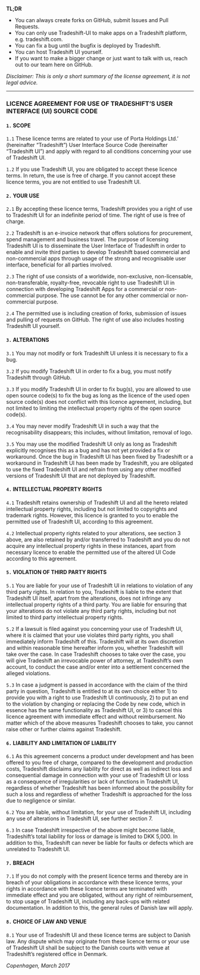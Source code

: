 **TL;DR**

* You can always create forks on GitHub, submit Issues and Pull Requests.
* You can only use Tradeshift-UI to make apps on a Tradeshift platform, e.g. tradeshift.com.
* You can fix a bug until the bugfix is deployed by Tradeshift.
* You can host Tradeshift UI yourself.
* If you want to make a bigger change or just want to talk with us, reach out to our team here on GitHub.

*Disclaimer: This is only a short summary of the license agreement, it is not legal advice.*

________________________________________________________________________________

### LICENCE AGREEMENT FOR USE OF TRADESHIFT’S USER INTERFACE (UI) SOURCE CODE


#### `1.` SCOPE

`1.1` These licence terms are related to your use of Porta Holdings Ltd.’ (hereinafter “Tradeshift”) User Interface Source Code (hereinafter “Tradeshift UI”) and apply with regard to all conditions concerning your use of Tradeshift UI.

`1.2` If you use Tradeshift UI, you are obligated to accept these licence terms. In return, the use is free of charge. If you cannot accept these licence terms, you are not entitled to use Tradeshift UI.


#### `2.` YOUR USE

`2.1` By accepting these licence terms, Tradeshift provides you a right of use to Tradeshift UI for an indefinite period of time. The right of use is free of charge.

`2.2` Tradeshift is an e-invoice network that offers solutions for procurement, spend management and business travel. The purpose of licensing Tradeshift UI is to disseminate the User Interface of Tradeshift in order to enable and invite third parties to develop Tradeshift based commercial and non-commercial apps through usage of the strong and recognisable user interface, beneficial for all parties involved.

`2.3` The right of use consists of a worldwide, non-exclusive, non-licensable, non-transferable, royalty-free, revocable right to use Tradeshift UI in connection with developing Tradeshift Apps for a commercial or non-commercial purpose. The use cannot be for any other commercial or non-commercial purpose.

`2.4` The permitted use is including creation of forks, submission of issues and pulling of requests on GitHub. The right of use also includes hosting Tradeshift UI yourself.


#### `3.` ALTERATIONS

`3.1` You may not modify or fork Tradeshift UI unless it is necessary to fix a bug.

`3.2` If you modify Tradeshift UI in order to fix a bug, you must notify Tradeshift through GitHub.

`3.3` If you modify Tradeshift UI in order to fix bug(s), you are allowed to use open source code(s) to fix the bug as long as the licence of the used open source code(s) does not conflict with this licence agreement, including, but not limited to limiting the intellectual property rights of the open source code(s).

`3.4` You may never modify Tradeshift UI in such a way that the recognisability disappears; this includes, without limitation, removal of logo.

`3.5` You may use the modified Tradeshift UI only as long as Tradeshift explicitly recognises this as a bug and has not yet provided a fix or workaround. Once the bug in Tradeshift UI has been fixed by Tradeshift or a workaround in Tradeshift UI has been made by Tradeshift, you are obligated to use the fixed Tradeshift UI and refrain from using any other modified versions of Tradeshift UI that are not deployed by Tradeshift.  

#### `4.` INTELLECTUAL PROPERTY RIGHTS

`4.1` Tradeshift retains ownership of Tradeshift UI and all the hereto related intellectual property rights, including but not limited to copyrights and trademark rights. However, this licence is granted to you to enable the permitted use of Tradeshift UI, according to this agreement.

`4.2` Intellectual property rights related to your alterations, see section 3 above, are also retained by and/or transferred to Tradeshift and you do not acquire any intellectual property rights in these instances, apart from necessary licence to enable the permitted use of the altered UI Code according to this agreement.


#### `5.` VIOLATION OF THIRD PARTY RIGHTS

`5.1` You are liable for your use of Tradeshift UI in relations to violation of any third party rights. In relation to you, Tradeshift is liable to the extent that Tradeshift UI itself, apart from the alterations, does not infringe any intellectual property rights of a third party. You are liable for ensuring that your alterations do not violate any third party rights, including but not limited to third party intellectual property rights.

`5.2` If a lawsuit is filed against you concerning your use of Tradeshift UI, where it is claimed that your use violates third party rights, you shall immediately inform Tradeshift of this. Tradeshift will at its own discretion and within reasonable time hereafter inform you, whether Tradeshift will take over the case. In case Tradeshift chooses to take over the case, you will give Tradeshift an irrevocable power of attorney, at Tradeshift’s own account, to conduct the case and/or enter into a settlement concerned the alleged violations.

`5.3` In case a judgment is passed in accordance with the claim of the third party in question, Tradeshift is entitled to at its own choice either 1) to provide you with a right to use Tradeshift UI continuously, 2) to put an end to the violation by changing or replacing the Code by new code, which in essence has the same functionality as Tradeshift UI, or 3) to cancel this licence agreement with immediate effect and without reimbursement. No matter which of the above measures Tradeshift chooses to take, you cannot raise other or further claims against Tradeshift.


#### `6.` LIABILITY AND LIMITATION OF LIABILITY

`6.1` As this agreement concerns a product under development and has been offered to you free of charge, compared to the development and production costs, Tradeshift disclaims any liability for direct as well as indirect loss and consequential damage in connection with your use of Tradeshift UI or loss as a consequence of irregularities or lack of functions in Tradeshift UI, regardless of whether Tradeshift has been informed about the possibility for such a loss and regardless of whether Tradeshift is approached for the loss due to negligence or similar.

`6.2` You are liable, without limitation, for your use of Tradeshift UI, including any use of alterations in Tradeshift UI, see further section 7.

`6.3` In case Tradeshift irrespective of the above might become liable, Tradeshift’s total liability for loss or damage is limited to DKK 5,000. In addition to this, Tradeshift can never be liable for faults or defects which are unrelated to Tradeshift UI.


#### `7.` BREACH

`7.1` If you do not comply with the present licence terms and thereby are in breach of your obligations in accordance with these licence terms, your rights in accordance with these licence terms are terminated with immediate effect and you are obligated, without any right of reimbursement, to stop usage of Tradeshift UI, including any back-ups with related documentation. In addition to this, the general rules of Danish law will apply.


#### `8.` CHOICE OF LAW AND VENUE

`8.1` Your use of Tradeshift UI and these licence terms are subject to Danish law. Any dispute which may originate from these licence terms or your use of Tradeshift UI shall be subject to the Danish courts with venue at Tradeshift’s registered office in Denmark.


*Copenhagen, March 2017*
